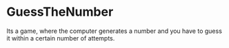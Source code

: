 # GuessTheNumber
Its a game, where the computer generates a number and you have to guess it within a certain number of attempts.
